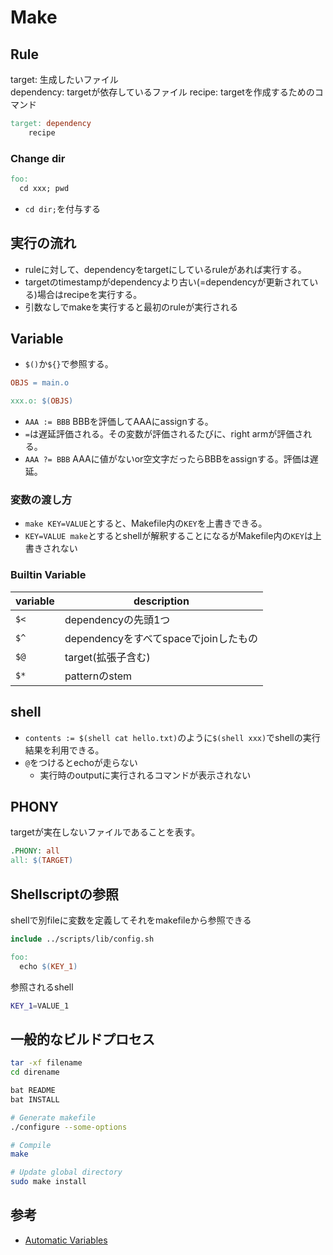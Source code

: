 # Make

## Rule

target: 生成したいファイル  
dependency: targetが依存しているファイル
recipe:  targetを作成するためのコマンド
```makefile
target: dependency
    recipe
```

### Change dir

```makefile
foo:
  cd xxx; pwd
```

* `cd dir;`を付与する

## 実行の流れ

* ruleに対して、dependencyをtargetにしているruleがあれば実行する。  
* targetのtimestampがdependencyより古い(=dependencyが更新されている)場合はrecipeを実行する。
* 引数なしでmakeを実行すると最初のruleが実行される

## Variable

* `$()`か`${}`で参照する。
```makefile
OBJS = main.o

xxx.o: $(OBJS)
```

* `AAA := BBB` BBBを評価してAAAにassignする。
* `=`は遅延評価される。その変数が評価されるたびに、right armが評価される。
* `AAA ?= BBB` AAAに値がないor空文字だったらBBBをassignする。評価は遅延。

### 変数の渡し方

* `make KEY=VALUE`とすると、Makefile内の`KEY`を上書きできる。
* `KEY=VALUE make`とするとshellが解釈することになるがMakefile内の`KEY`は上書きされない

### Builtin Variable

| variable | description                           |
| ---      | ---                                   |
| `$<`     | dependencyの先頭1つ                   |
| `$^`     | dependencyをすべてspaceでjoinしたもの |
| `$@`     | target(拡張子含む)                    | 
| `$*`     | patternのstem                         |

## shell

* `contents := $(shell cat hello.txt)`のように`$(shell xxx)`でshellの実行結果を利用できる。
* `@`をつけるとechoが走らない
  * 実行時のoutputに実行されるコマンドが表示されない

## PHONY

targetが実在しないファイルであることを表す。
```makefile
.PHONY: all
all: $(TARGET)
```

## Shellscriptの参照

shellで別fileに変数を定義してそれをmakefileから参照できる

```makefile
include ../scripts/lib/config.sh

foo:
  echo $(KEY_1)
```

参照されるshell

```sh
KEY_1=VALUE_1

```

## 一般的なビルドプロセス

```sh
tar -xf filename
cd direname

bat README
bat INSTALL

# Generate makefile
./configure --some-options

# Compile
make

# Update global directory
sudo make install
```

## 参考

* [Automatic Variables](https://www.gnu.org/software/make/manual/html_node/Automatic-Variables.html)
